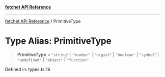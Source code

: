 [**fetchet API Reference**](../README.md)

***

[fetchet API Reference](../README.md) / PrimitiveType

# Type Alias: PrimitiveType

> **PrimitiveType** = `"string"` \| `"number"` \| `"bigint"` \| `"boolean"` \| `"symbol"` \| `"undefined"` \| `"object"` \| `"function"`

Defined in: types.ts:19
